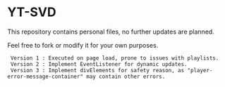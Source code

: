 # YT-SVD

This repository contains personal files, no further updates are planned.

Feel free to fork or modify it for your own purposes.

     Version 1 : Executed on page load, prone to issues with playlists.
     Version 2 : Implement EventListener for dynamic updates.
     Version 3 : Implement divElements for safety reason, as "player-error-message-container" may contain other errors.
